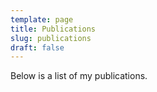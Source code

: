```yaml
---
template: page
title: Publications
slug: publications
draft: false
---
```

Below is a list of my publications.
